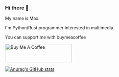 ### Hi there 👋
My name is Max.

I'm Python/Rust programmer interested in multimedia.


You can support me with buymeacoffee

<a href="https://www.buymeacoffee.com/master_of_zen" target="_blank"><img src="https://cdn.buymeacoffee.com/buttons/v2/default-yellow.png" alt="Buy Me A Coffee" style="height: 60px !important;width: 217px !important;" ></a>

[![Anurag's GitHub stats](https://github-readme-stats.vercel.app/api?username=master-of-zen&count_private=true&show_icons=true&border_radius=20&bg_color=30,e96443,904e95&title_color=fff&text_color=eee&icon_color=fff&include_all_commits=true)](https://github.com/anuraghazra/github-readme-stats)

